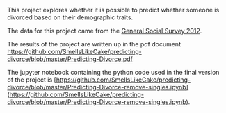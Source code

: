 This project explores whether it is possible to predict whether someone is divorced based on their demographic traits.

The data for this project came from the [General Social Survey 2012](https://www.icpsr.umich.edu/icpsrweb/ICPSR/studies/35478).

The results of the project are written up in the pdf document [https://github.com/SmellsLikeCake/predicting-divorce/blob/master/Predicting-Divorce.pdf ](https://github.com/SmellsLikeCake/predicting-divorce/blob/master/Predicting-Divorce.pdf)

The jupyter notebook containing the python code used in the final version of the project is [https://github.com/SmellsLikeCake/predicting-divorce/blob/master/Predicting-Divorce-remove-singles.ipynb] (https://github.com/SmellsLikeCake/predicting-divorce/blob/master/Predicting-Divorce-remove-singles.ipynb).
